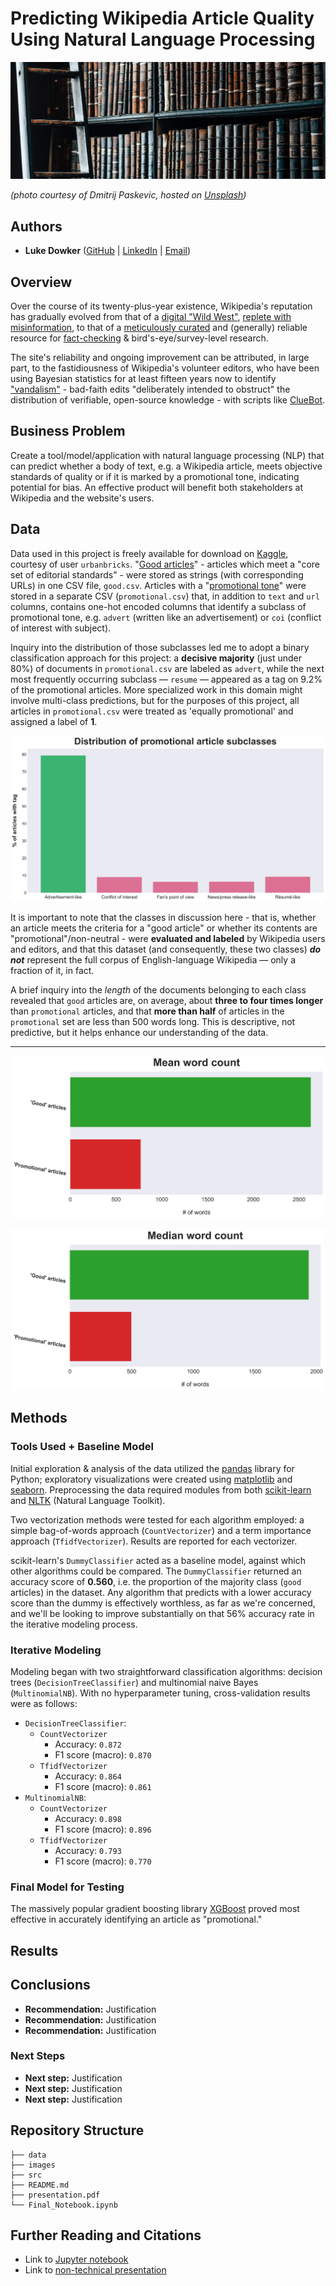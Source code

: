 # Predicting Wikipedia Article Quality Using Natural Language Processing

![img](images/tomes.jpg)

*(photo courtesy of Dmitrij Paskevic, hosted on [Unsplash](https://unsplash.com/photos/YjVa-F9P9kk))*

## Authors

- **Luke Dowker** ([GitHub](https://github.com/toastdeini) | [LinkedIn](https://www.linkedin.com/in/luke-dowker/) | [Email](mailto:lhdowker@gmail.com))

## Overview

Over the course of its twenty-plus-year existence, Wikipedia's reputation has gradually evolved from that of a [digital "Wild West"](https://www.cnn.com/2009/TECH/08/26/wikipedia.editors/index.html), [replete with misinformation](https://usatoday30.usatoday.com/news/opinion/editorials/2005-11-29-wikipedia-edit_x.htm), to that of a [meticulously curated](https://en.wikipedia.org/wiki/Vandalism_on_Wikipedia#Prevention) and (generally) reliable resource for [fact-checking](https://en.wikipedia.org/wiki/Wikipedia_and_fact-checking) & bird's-eye/survey-level research.

The site's reliability and ongoing improvement can be attributed, in large part, to the fastidiousness of Wikipedia's volunteer editors, who have been using Bayesian statistics for at least fifteen years now to identify ["vandalism"](https://en.wikipedia.org/wiki/Wikipedia:Vandalism) - bad-faith edits "deliberately intended to obstruct" the distribution of verifiable, open-source knowledge - with scripts like [ClueBot](https://en.wikipedia.org/wiki/User:ClueBot_NG).

## Business Problem

Create a tool/model/application with natural language processing (NLP) that can predict whether a body of text, e.g. a Wikipedia article, meets objective standards of quality or if it is marked by a promotional tone, indicating potential for bias. An effective product will benefit both stakeholders at Wikipedia and the website's users.

## Data

Data used in this project is freely available for download on [Kaggle](https://www.kaggle.com/datasets/urbanbricks/wikipedia-promotional-articles), courtesy of user `urbanbricks`. "[Good articles](https://en.wikipedia.org/wiki/Wikipedia:Good_articles)" - articles which meet a "core set of editorial standards" - were stored as strings (with corresponding URLs) in one CSV file, `good.csv`. Articles with a "[promotional tone](https://en.wikipedia.org/wiki/Category:Articles_with_a_promotional_tone)" were stored in a separate CSV (`promotional.csv`) that, in addition to `text` and `url` columns, contains one-hot encoded columns that identify a subclass of promotional tone, e.g. `advert` (written like an advertisement) or `coi` (conflict of interest with subject).

Inquiry into the distribution of those subclasses led me to adopt a binary classification approach for this project: a **decisive majority** (just under 80%) of documents in `promotional.csv` are labeled as `advert`, while the next most frequently occurring subclass — `resume` — appeared as a tag on 9.2% of the promotional articles. More specialized work in this domain might involve multi-class predictions, but for the purposes of this project, all articles in `promotional.csv` were treated as 'equally promotional' and assigned a label of **1**.

![img](images/promo_dist.png)

It is important to note that the classes in discussion here - that is, whether an article meets the criteria for a "good article" or whether its contents are "promotional"/non-neutral - were **evaluated and labeled** by Wikipedia users and editors, and that this dataset (and consequently, these two classes) ***do not*** represent the full corpus of English-language Wikipedia — only a fraction of it, in fact.

A brief inquiry into the *length* of the documents belonging to each class revealed that `good` articles are, on average, about **three to four times longer** than `promotional` articles, and that **more than half** of articles in the `promotional` set are less than 500 words long. This is descriptive, not predictive, but it helps enhance our understanding of the data.

---

![img](images/mean_word_count.png)

![img](images/median_word_count.png)

## Methods

### Tools Used + Baseline Model

Initial exploration & analysis of the data utilized the [pandas](https://pandas.pydata.org/docs/index.html#) library for Python; exploratory visualizations were created using [matplotlib](https://matplotlib.org/) and [seaborn](https://seaborn.pydata.org/). Preprocessing the data required modules from both [scikit-learn](https://scikit-learn.org/stable/) and [NLTK](https://www.nltk.org/index.html) (Natural Language Toolkit).

Two vectorization methods were tested for each algorithm employed: a simple bag-of-words approach (`CountVectorizer`) and a term importance approach (`TfidfVectorizer`). Results are reported for each vectorizer.

scikit-learn's `DummyClassifier` acted as a baseline model, against which other algorithms could be compared. The `DummyClassifier` returned an accuracy score of **0.560**, i.e. the proportion of the majority class (`good` articles) in the dataset. Any algorithm that predicts with a lower accuracy score than the dummy is effectively worthless, as far as we're concerned, and we'll be looking to improve substantially on that 56% accuracy rate in the iterative modeling process.

### Iterative Modeling

Modeling began with two straightforward classification algorithms: decision trees (`DecisionTreeClassifier`) and multinomial naive Bayes (`MultinomialNB`). With no hyperparameter tuning, cross-validation results were as follows:

- `DecisionTreeClassifier`:
  - `CountVectorizer`
    - Accuracy: `0.872`
    - F1 score (macro): `0.870`
  - `TfidfVectorizer`
    - Accuracy: `0.864`
    - F1 score (macro): `0.861`
- `MultinomialNB`:
  - `CountVectorizer`
    - Accuracy: `0.898`
    - F1 score (macro): `0.896`
  - `TfidfVectorizer`
    - Accuracy: `0.793`
    - F1 score (macro): `0.770`

### Final Model for Testing

The massively popular gradient boosting library [XGBoost](https://xgboost.readthedocs.io/en/stable/) proved most effective in accurately identifying an article as "promotional."

## Results

<!-- Visualization of error - ROC curve? -->

## Conclusions

- **Recommendation:** Justification
- **Recommendation:** Justification
- **Recommendation:** Justification

### Next Steps

- **Next step:** Justification
- **Next step:** Justification
- **Next step:** Justification

## Repository Structure

```text
├── data
├── images
├── src
├── README.md
├── presentation.pdf
└── Final_Notebook.ipynb
```

## Further Reading and Citations

- Link to [Jupyter notebook](Final_Notebook.ipynb)
- Link to [non-technical presentation](presentation.pdf)
